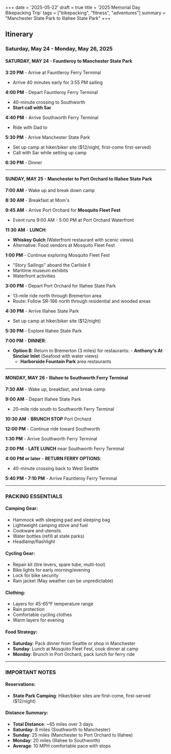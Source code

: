 +++
date = '2025-05-22'
draft = true
title = '2025 Memorial Day Bikepacking Trip'
tags = ["bikepacking", "fitness", "adventures"]
summary = "Manchester State Park to Illahee State Park"
+++

## Itinerary

### Saturday, May 24 - Monday, May 26, 2025

#### SATURDAY, MAY 24 - Fauntleroy to Manchester State Park

**3:20 PM** - Arrive at Fauntleroy Ferry Terminal

- Arrive 40 minutes early for 3:55 PM sailing

**4:00 PM** - Depart Fauntleroy Ferry Terminal

- 40-minute crossing to Southworth
- **Start call with Sar**

**4:40 PM** - Arrive Southworth Ferry Terminal

- Ride with Dad to

**5:30 PM** - Arrive Manchester State Park

- Set up camp at hiker/biker site ($12/night, first-come first-served)
- Call with Sar while setting up camp

**6:30 PM** - Dinner

---

#### SUNDAY, MAY 25 - Manchester to Port Orchard to Illahee State Park

**7:00 AM** - Wake up and break down camp

**8:30 AM** - Breakfast at Mom's

**9:45 AM** - Arrive Port Orchard for **Mosquito Fleet Fest**

- Event runs 9:00 AM - 5:00 PM at Port Orchard Waterfront

**11:30 AM** - **LUNCH**:

- **Whiskey Gulch** (Waterfront restaurant with scenic views)
- Alternative: Food vendors at Mosquito Fleet Fest

**1:00 PM** - Continue exploring Mosquito Fleet Fest

- "Story Sailings" aboard the Carlisle II
- Maritime museum exhibits
- Waterfront activities

**3:00 PM** - Depart Port Orchard for Illahee State Park

- 13-mile ride north through Bremerton area
- Route: Follow SR-166 north through residential and wooded areas

**4:30 PM** - Arrive Illahee State Park

- Set up camp at hiker/biker site ($12/night)

**5:30 PM** - Explore Illahee State Park

**7:00 PM** - **DINNER**:

- **Option B**: Return to Bremerton (3 miles) for restaurants: - **Anthony's At Sinclair Inlet** (Seafood with water views)
  - **Harborside Fountain Park** area restaurants

---

#### MONDAY, MAY 26 - Illahee to Southworth Ferry Terminal

**7:30 AM** - Wake up, breakfast, and break camp

**9:00 AM** - Depart Illahee State Park

- 20-mile ride south to Southworth Ferry Terminal

**10:30 AM** - **BRUNCH STOP** Port Orchard

**12:00 PM** - Continue ride toward Southworth

**1:30 PM** - Arrive Southworth Ferry Terminal

**2:00 PM** - **LATE LUNCH** near Southworth Ferry Terminal

**4:00 PM or later** - **RETURN FERRY OPTIONS**:

- 40-minute crossing back to West Seattle

**5:40 PM - 7:10 PM** - Arrive Fauntleroy Ferry Terminal

---

### PACKING ESSENTIALS

#### Camping Gear:

- Hammock with sleeping pad and sleeping bag
- Lightweight camping stove and fuel
- Cookware and utensils
- Water bottles (refill at state parks)
- Headlamp/flashlight

#### Cycling Gear:

- Repair kit (tire levers, spare tube, multi-tool)
- Bike lights for early morning/evening
- Lock for bike security
- Rain jacket (May weather can be unpredictable)

#### Clothing:

- Layers for 45-65°F temperature range
- Rain protection
- Comfortable cycling clothes
- Warm layers for evening

#### Food Strategy:

- **Saturday**: Pack dinner from Seattle or shop in Manchester
- **Sunday**: Lunch at Mosquito Fleet Fest, cook dinner at camp
- **Monday**: Brunch in Port Orchard, pack lunch for ferry ride

---

### IMPORTANT NOTES

#### Reservations:

- **State Park Camping**: Hiker/biker sites are first-come, first-served ($12/night)

#### Distance Summary:

- **Total Distance**: ~65 miles over 3 days
- **Saturday**: 8 miles (Southworth to Manchester)
- **Sunday**: 25 miles (Manchester to Port Orchard to Illahee)
- **Monday**: 20 miles (Illahee to Southworth)
- **Average**: 10 MPH comfortable pace with stops
